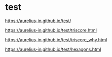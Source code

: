  # test
https://aurelius-in.github.io/test/


https://aurelius-in.github.io/test/triscore.html

https://aurelius-in.github.io/test/triscore_why.html

https://aurelius-in.github.io/test/hexagons.html
